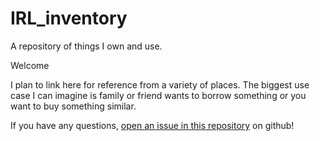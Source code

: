 # IRL_inventory

A repository of things I own and use. 

Welcome

I plan to link here for reference from a variety of places. 
The biggest use case I can imagine is family or friend wants to borrow something or you want to buy something similar. 











If you have any questions, [open an issue in this repository](https://github.com/nate-bensusen/IRL_inventory/issues) on github!

